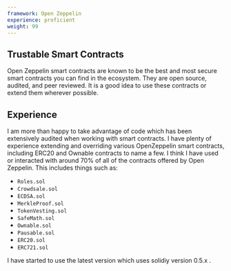 ```yaml
---
framework: Open Zeppelin
experience: proficient
weight: 99
---
```


## Trustable Smart Contracts
Open Zeppelin smart contracts are known to be the best and most secure smart contracts you can find in the ecosystem. They are open source, audited, and peer reviewed. It is a good idea to use these contracts or extend them wherever possible.

## Experience
I am more than happy to take advantage of code which has been extensively audited when working with smart contracts. I have plenty of experience extending and overriding various OpenZeppelin smart contracts, including ERC20 and Ownable contracts to name a few. I think I have used or interacted with around 70% of all of the contracts offered by Open Zeppelin. This includes things such as:
- `Roles.sol`
- `Crowdsale.sol`
- `ECDSA.sol`
- `MerkleProof.sol`
- `TokenVesting.sol`
- `SafeMath.sol`
- `Ownable.sol`
- `Pausable.sol`
- `ERC20.sol`
- `ERC721.sol`

I have started to use the latest version which uses solidiy version 0.5.x .
